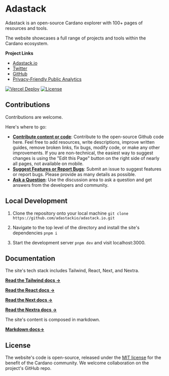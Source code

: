# Adastack

Adastack is an open-source Cardano explorer with 100+ pages of resources and tools.

The website showcases a full range of projects and tools within the Cardano ecosystem.

**Project Links**

- [Adastack.io](https://adastack.io)
- [Twitter](https://twitter.com/adastackio)
- [GitHub](https://github.com/adastackio)
- [Privacy-Friendly Public Analytics](https://plausible.io/adastack.io)

[![Vercel Deploy](https://deploy-badge.vercel.app/vercel/adastackio-git-main-adastack-projects?name=status)](https://github.com/adastackio/adastack.io/deployments)
[![License](https://img.shields.io/badge/license-MIT-blue)](https://github.com/adastackio/adastack.io/blob/main/LICENSE)

## Contributions

Contributions are welcome.

Here's where to go:

- [**Contribute content or code**](https://github.com/adastackio/adastack.io): Contribute to the open-source Github code here. Feel free to add resources, write descriptions, improve written guides, remove broken links, fix bugs, modify code, or make any other improvements. If you are non-technical, the easiest way to suggest changes is using the "Edit this Page" button on the right side of nearly all pages, not available on mobile.
- [**Suggest Features or Report Bugs**](https://github.com/adastackio/adastack.io/issues): Submit an issue to suggest features or report bugs. Please provide as many details as possible.
- [**Ask a Question**](https://github.com/adastackio/adastack.io/discussions): Use the discussion area to ask a question and get answers from the developers and community.

## Local Development

1. Clone the repository onto your local machine `git clone https://github.com/adastackio/adastack.io.git`

2. Navigate to the top level of the directory and install the site's dependencies `pnpm i`

3. Start the development server `pnpm dev` and visit localhost:3000.

## Documentation

The site's tech stack includes Tailwind, React, Next, and Nextra.

[**Read the Tailwind docs →**](https://v2.tailwindcss.com/docs)

[**Read the React docs →**](https://react.dev/)

[**Read the Next docs →**](https://nextjs.org/docs)

[**Read the Nextra docs →**](https://nextra.site/docs)

The site's content is composed in markdown.

[**Markdown docs→**](https://www.markdownguide.org/basic-syntax/)

## License

The website's code is open-source, released under the [MIT license](LICENSE) for the benefit of the Cardano community. We welcome collaboration on the project's GitHub repo.
